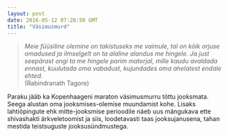```yaml
---
layout: post
date: 2016-05-12 07:28:50 GMT
title: "Väsimusmurd"
---
```

<blockquote><p><i>

Meie füüsiline olemine on takistuseks me vaimule, tal on kõik orjuse omadused ja ilmselgelt on ta alaline alandus me hingele. Ja just seepärast ongi ta me hingele parim materjal, mille kaudu avaldada ennast, kuulutada oma vabadust, kujundades oma ahelatest endale ehted. <br></i>(Rabindranath Tagore)<br></p></blockquote><p>Paraku jääb ka Kopenhaageni maraton väsimusmurru tõttu jooksmata. Seega alustan oma jooksmises-olemise muundamist kohe. Lisaks lahtiõpingute ehk mitte-jooksmise perioodile näeb uus mängukava ette shivashakti ärkveletoomist ja siis, loodetavasti taas jooksujanusena, tahan mestida teistsuguste jooksusündmustega.&nbsp;</p>
